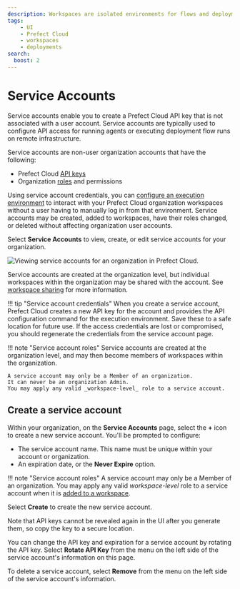 ```yaml
---
description: Workspaces are isolated environments for flows and deployments within Prefect Cloud.
tags:
    - UI
    - Prefect Cloud
    - workspaces
    - deployments
search:
  boost: 2
---
```


# Service Accounts <span class="badge cloud"></span> <span class="badge orgs"></span>

Service accounts enable you to create a Prefect Cloud API key that is not associated with a user account.
Service accounts are typically used to configure API access for running agents or executing deployment flow runs on remote infrastructure.

Service accounts are non-user organization accounts that have the following:

- Prefect Cloud [API keys](/cloud/users/api-keys/)
- Organization [roles](/cloud/users/roles/) and permissions

Using service account credentials, you can [configure an execution environment](/cloud/connecting/#configure-a-local-execution-environment) to interact with your Prefect Cloud organization workspaces without a user having to manually log in from that environment.
Service accounts may be created, added to workspaces, have their roles changed, or deleted without affecting organization user accounts.

Select **Service Accounts** to view, create, or edit service accounts for your organization.

![Viewing service accounts for an organization in Prefect Cloud.](/img/ui/service-accounts.png)

Service accounts are created at the organization level, but individual workspaces within the organization may be shared with the account.
See [workspace sharing](/cloud/workspaces/#workspace-sharing) for more information.

!!! tip "Service account credentials"
    When you create a service account, Prefect Cloud creates a new API key for the account and provides the API configuration command for the execution environment.
    Save these to a safe location for future use.
    If the access credentials are lost or compromised, you should regenerate the credentials from the service account page.

!!! note "Service account roles"
    Service accounts are created at the organization level, and may then become members of workspaces within the organization.

    A service account may only be a Member of an organization. 
    It can never be an organization Admin. 
    You may apply any valid _workspace-level_ role to a service account.

## Create a service account

Within your organization, on the **Service Accounts** page, select the **+** icon to create a new service account. You'll be prompted to configure:

- The service account name. This name must be unique within your account or organization.
- An expiration date, or the **Never Expire** option.

!!! note "Service account roles"
    A service account may only be a Member of an organization.
    You may apply any valid _workspace-level_ role to a service account when it is [added to a workspace](/cloud/workspaces/#workspace-sharing).

Select **Create** to create the new service account.

Note that API keys cannot be revealed again in the UI after you generate them, so copy the key to a secure location.

You can change the API key and expiration for a service account by rotating the API key.
Select **Rotate API Key** from the menu on the left side of the service account's information on this page.

To delete a service account, select **Remove** from the menu on the left side of the service account's information.

